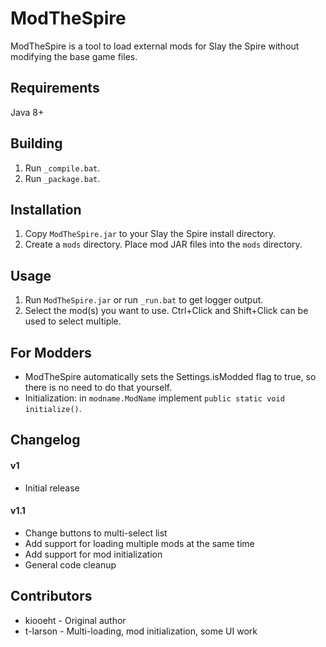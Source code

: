 # ModTheSpire #
ModTheSpire is a tool to load external mods for Slay the Spire without modifying the base game files.

## Requirements ##
Java 8+

## Building ##
1. Run `_compile.bat`.
2. Run `_package.bat`.

## Installation ##
1. Copy `ModTheSpire.jar` to your Slay the Spire install directory.
2. Create a `mods` directory. Place mod JAR files into the `mods` directory.

## Usage ##
1. Run `ModTheSpire.jar` or run `_run.bat` to get logger output.
2. Select the mod(s) you want to use. Ctrl+Click and Shift+Click can be used to select multiple.

## For Modders ##
* ModTheSpire automatically sets the Settings.isModded flag to true, so there is no need to do that yourself.
* Initialization: in `modname.ModName` implement `public static void initialize()`.

## Changelog ##
#### v1 ####
* Initial release

#### v1.1 ####
* Change buttons to multi-select list
* Add support for loading multiple mods at the same time
* Add support for mod initialization
* General code cleanup

## Contributors ##
* kiooeht - Original author
* t-larson - Multi-loading, mod initialization, some UI work